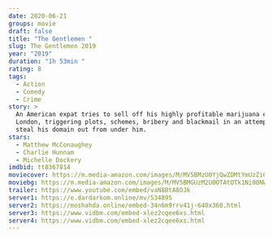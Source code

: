 ```yaml
---
date: 2020-06-21
groups: movie
draft: false
title: "The Gentlemen "
slug: The Gentlemen 2019
year: "2019"
duration: "1h 53min "
rating: 8
tags:
  - Action
  - Comedy
  - Crime
story: >
  An American expat tries to sell off his highly profitable marijuana empire in
  London, triggering plots, schemes, bribery and blackmail in an attempt to
  steal his domain out from under him.
stars:
  - Matthew McConaughey
  - Charlie Hunnam
  - Michelle Dockery
imdbid: tt8367814
moviecover: https://m.media-amazon.com/images/M/MV5BMzU0YjQwZDMtYmUzZi00ODFjLTllZjgtMGZjNTZlZDQ1NDlkXkEyXkFqcGdeQXVyMTkxNjUyNQ@@._V1_SY1000_SX675_AL_.jpg
moviebg: https://m.media-amazon.com/images/M/MV5BMGUzM2U0OTAtOTk1Ni00NWRkLThmOGUtODRkNWNjMmEyMjMzXkEyXkFqcGdeQXVyMzY0MTE3NzU@._V1_SY1000_SX1500_AL_.jpg
trailer: https://www.youtube.com/embed/vaN8BtA8OJk
server1: https://e.dardarkom.online/mv/534895
server2: https://moshahda.online/embed-34n6m9rrv41j-640x360.html
server3: https://www.vidbm.com/embed-xlez2cqee6xs.html
server4: https://www.vidbm.com/embed-xlez2cqee6xs.html
---
```

